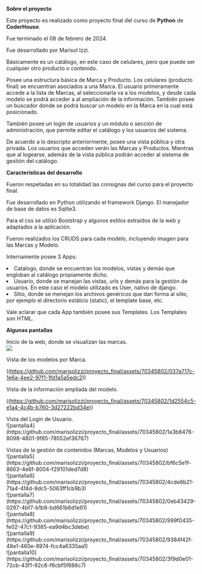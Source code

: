 <strong>Sobre el proyecto</strong>

<p>Este proyecto es realizado como proyecto final del curso de <strong>Python</strong> de <strong>CoderHouse</strong>.</p>
<p>Fue terminado el 08 de febrero de 2024.</p>
<p>Fue desarrollado por Marisol Izzi. </p>
<p>Básicamente es un catálogo, en este caso de celulares, pero que puede ser cualquier otro producto o contenido.</p>
<p>Posee una estructura básica de Marca y Producto. Los celulares (producto final) se encuentran asociados a una Marca. El usuario primeramente accede a la lista de Marcas, al seleccionarla va a los modelos, y desde cada modelo se podrá acceder a al ampliación de la información. También posee un buscador donde se podrá buscar un modelo en la Marca en la cual está posicionado.</p>
<p>También posee un login de usuarios y un módulo o sección de administración, que permite editar el catálogo y los usuarios del sistema.</p>

<p>De acuerdo a lo descripto anteriormente, posee una vista pública y otra privada.
Los usuarios que acceden verán las Marcas y Productos. Mientras que al logearse, además de la vista pública podrán acceder al sistema de gestión del catálogo.


<strong>Características del desarrollo</strong>

<p>Fueron respetadas en su totalidad las consignas del curso para el proyecto final.</p>
<p>Fue desarrollado en Python utilizando el framework Django. El manejador de base de datos es Sqlite3.</p>
<p>Para el css se utilizó Bootstrap y algunos estilos extraídos de la web y adaptados a la aplicación.</p>
<p>Fueron realizados los CRUDS para cada modelo, incluyendo imagen para las Marcas y Modelo.</p>
<p>Internamente posee 3 Apps:</p>
 <li>Catalogo, donde se encuentran los modelos, vistas y demás que engloban al catálogo propiamente dicho.</li>
 <li>Usuario, donde se manejan las vistas, urls y demás para la gestión de usuarios. En este caso el modelo utilizado es User, nativo de django.</li>
 <li>Sitio, donde se menejan los archivos genéricos que dan forma al sitio, por ejemplo el directorio estátcio (static), el template base, etc.</li>
</p>
 <p>Vale aclarar que cada App también posee sus Templates. Los Templates son HTML.</p> 

<p> <strong>Algunas pantallas</strong></p>
<p>Inicio de la web, donde se visualizan las marcas.<br>

<img src="https://github.com/marisolizzi/proyecto_final/assets/70345802/080944f0-988d-4e83-9599-703e77ebb994">

<p>Vista de los modelos por Marca.<br>

 <span>(</span><span>(https://github.com/marisolizzi/proyecto_final/assets/70345802/037a717c-1e6a-4ee2-97f1-1fd1a5a5edc2)</span><span>)</span>

 
<p>Vista de la información ampliada del modelo.<br>

 <span>(</span><span>(https://github.com/marisolizzi/proyecto_final/assets/70345802/1d2554c5-e1a4-4c4b-b760-3d27222bd34e)</span><span>)</span>



<p>Vista del Login de Usuario.<br>
![pantalla4](https://github.com/marisolizzi/proyecto_final/assets/70345802/1a3b8476-8098-4801-9f85-78552ef36767)</p>
<p>Vistas de la gestión de contenidos (Marcas, Modelos y Usuarios)<br>
![pantalla5](https://github.com/marisolizzi/proyecto_final/assets/70345802/bf6c5e1f-8663-4e6f-8004-f29101ded7d8)<br>
![pantalla6](https://github.com/marisolizzi/proyecto_final/assets/70345802/4cde8b21-71a4-4f4d-9dc5-5063ff1cb9b3)<br>
![pantalla7](https://github.com/marisolizzi/proyecto_final/assets/70345802/0eb43429-0297-4bf7-b1b9-bd661b6d1e61)<br>
![pantalla8](https://github.com/marisolizzi/proyecto_final/assets/70345802/999f0435-fe02-47c1-9385-ea9d4bc3debe)<br>
![pantalla9](https://github.com/marisolizzi/proyecto_final/assets/70345802/9384f42f-48e1-460e-8974-fcc4a6335aa1)<br>
![pantalla10](https://github.com/marisolizzi/proyecto_final/assets/70345802/3f9d0e01-72cb-43f1-92c8-f6cbf5f686c7)</p>

